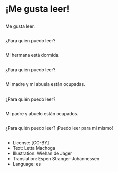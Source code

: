 # ¡Me gusta leer!

##
Me gusta leer.

##
¿Para quién puedo leer?

##
Mi hermana está dormida.

##
¿Para quién puedo leer?

##
Mi madre y mi abuela están ocupadas.

##
¿Para quién puedo leer?

##
Mi padre y abuelo están ocupados.

##
¿Para quién puedo leer? ¡Puedo leer para mi mismo!

##
* License: [CC-BY]
* Text: Letta Machoga
* Illustration: Wiehan de Jager
* Translation: Espen Stranger-Johannessen
* Language: es
